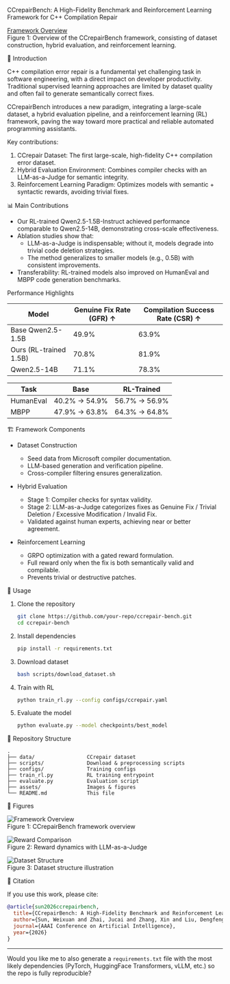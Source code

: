 CCrepairBench: A High-Fidelity Benchmark and Reinforcement Learning Framework for C++ Compilation Repair  

[Framework Overview](./Framework.pdf)  
Figure 1: Overview of the CCrepairBench framework, consisting of dataset construction, hybrid evaluation, and reinforcement learning.  

 🌟 Introduction  

C++ compilation error repair is a fundamental yet challenging task in software engineering, with a direct impact on developer productivity. Traditional supervised learning approaches are limited by dataset quality and often fail to generate semantically correct fixes.  

CCrepairBench introduces a new paradigm, integrating a large-scale dataset, a hybrid evaluation pipeline, and a reinforcement learning (RL) framework, paving the way toward more practical and reliable automated programming assistants.  

Key contributions:  
1. CCrepair Dataset: The first large-scale, high-fidelity C++ compilation error dataset.  
2. Hybrid Evaluation Environment: Combines compiler checks with an LLM-as-a-Judge for semantic integrity.  
3. Reinforcement Learning Paradigm: Optimizes models with semantic + syntactic rewards, avoiding trivial fixes.  

 📊 Main Contributions  

- Our RL-trained Qwen2.5-1.5B-Instruct achieved performance comparable to Qwen2.5-14B, demonstrating cross-scale effectiveness.  
- Ablation studies show that:  
  - LLM-as-a-Judge is indispensable; without it, models degrade into trivial code deletion strategies.  
  - The method generalizes to smaller models (e.g., 0.5B) with consistent improvements.  
- Transferability: RL-trained models also improved on HumanEval and MBPP code generation benchmarks.  

 Performance Highlights  

| Model | Genuine Fix Rate (GFR) ↑ | Compilation Success Rate (CSR) ↑ |
|-------|-------------------------|----------------------------------|
| Base Qwen2.5-1.5B | 49.9% | 63.9% |
| Ours (RL-trained 1.5B) | 70.8% | 81.9% |
| Qwen2.5-14B | 71.1% | 78.3% |

| Task | Base | RL-Trained |
|------|------|------------|
| HumanEval | 40.2% → 54.9% | 56.7% → 56.9% |
| MBPP | 47.9% → 63.8% | 64.3% → 64.8% |  

 🏗️ Framework Components  

- Dataset Construction  
  - Seed data from Microsoft compiler documentation.  
  - LLM-based generation and verification pipeline.  
  - Cross-compiler filtering ensures generalization.  

- Hybrid Evaluation  
  - Stage 1: Compiler checks for syntax validity.  
  - Stage 2: LLM-as-a-Judge categorizes fixes as Genuine Fix / Trivial Deletion / Excessive Modification / Invalid Fix.  
  - Validated against human experts, achieving near or better agreement.  

- Reinforcement Learning  
  - GRPO optimization with a gated reward formulation.  
  - Full reward only when the fix is both semantically valid and compilable.  
  - Prevents trivial or destructive patches.  

 🚀 Usage  

1. Clone the repository  
   ```bash
   git clone https://github.com/your-repo/ccrepair-bench.git
   cd ccrepair-bench
   ```

2. Install dependencies  
   ```bash
   pip install -r requirements.txt
   ```

3. Download dataset  
   ```bash
   bash scripts/download_dataset.sh
   ```

4. Train with RL  
   ```bash
   python train_rl.py --config configs/ccrepair.yaml
   ```

5. Evaluate the model  
   ```bash
   python evaluate.py --model checkpoints/best_model
   ```

 📂 Repository Structure  

```plaintext
.
├── data/                 CCrepair dataset
├── scripts/              Download & preprocessing scripts
├── configs/              Training configs
├── train_rl.py           RL training entrypoint
├── evaluate.py           Evaluation script
├── assets/               Images & figures
└── README.md             This file
```

 📸 Figures  

![Framework Overview](./assets/page3_img1.png)  
Figure 1: CCrepairBench framework overview  

![Reward Comparison](./assets/page7_img1.png)  
Figure 2: Reward dynamics with LLM-as-a-Judge  

![Dataset Structure](./assets/page9_img1.png)  
Figure 3: Dataset structure illustration  

 🤝 Citation  

If you use this work, please cite:  

```bibtex
@article{sun2026ccrepairbench,
  title={CCrepairBench: A High-Fidelity Benchmark and Reinforcement Learning Framework for C++ Compilation Repair},
  author={Sun, Weixuan and Zhai, Jucai and Zhang, Xin and Liu, Dengfeng and Wu, Xiaojun and Hao, Qiaobo and AIMgroup and Fang, Yang and Tang, Jiuyang},
  journal={AAAI Conference on Artificial Intelligence},
  year={2026}
}
```  

---

Would you like me to also generate a `requirements.txt` file with the most likely dependencies (PyTorch, HuggingFace Transformers, vLLM, etc.) so the repo is fully reproducible?
